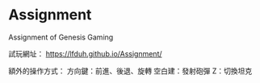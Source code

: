 # Assignment
Assignment of Genesis Gaming

試玩網址： https://lfduh.github.io/Assignment/

額外的操作方式：
方向鍵：前進、後退、旋轉
空白建：發射砲彈
Z：切換坦克
